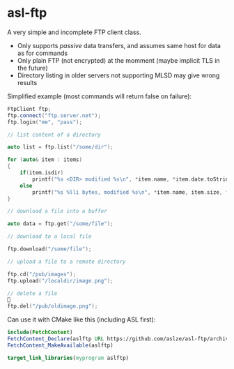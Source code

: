 # asl-ftp

A very simple and incomplete FTP client class.

* Only supports *passive* data transfers, and assumes same host for data as for commands
* Only plain FTP (not encrypted) at the momment (maybe implicit TLS in the future)
* Directory listing in older servers not supporting MLSD may give wrong results

Simplified example (most commands will return false on failure):

```cpp
FtpClient ftp;
ftp.connect("ftp.server.net");
ftp.login("me", "pass");

// list content of a directory

auto list = ftp.list("/some/dir");

for (auto& item : items)
{
	if(item.isdir)
		printf("%s <DIR> modified %s\n", *item.name, *item.date.toString());
	else
		printf("%s %lli bytes, modified %s\n", *item.name, item.size, *item.date.toString());
}

// download a file into a buffer

auto data = ftp.get("/some/file");

// download to a local file

ftp.download("/some/file");

// upload a file to a remote directory

ftp.cd("/pub/images");
ftp.upload("/localdir/image.png");

// delete a file

ftp.del("/pub/oldimage.png");
```

Can use it with CMake like this (including ASL first):

```cmake
include(FetchContent)
FetchContent_Declare(aslftp URL https://github.com/aslze/asl-ftp/archive/1.0.zip)
FetchContent_MakeAvailable(aslftp)

target_link_libraries(myprogram aslftp)
```
